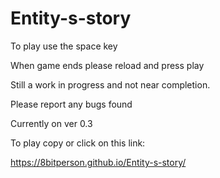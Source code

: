 # Entity-s-story
To play use the space key

When game ends please reload and press play

Still a work in progress and not near completion.

Please report any bugs found

Currently on ver 0.3

To play copy or click on this link:

https://8bitperson.github.io/Entity-s-story/
